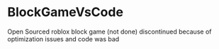 # BlockGameVsCode
Open Sourced roblox block game (not done) discontinued because of optimization issues and code was bad
